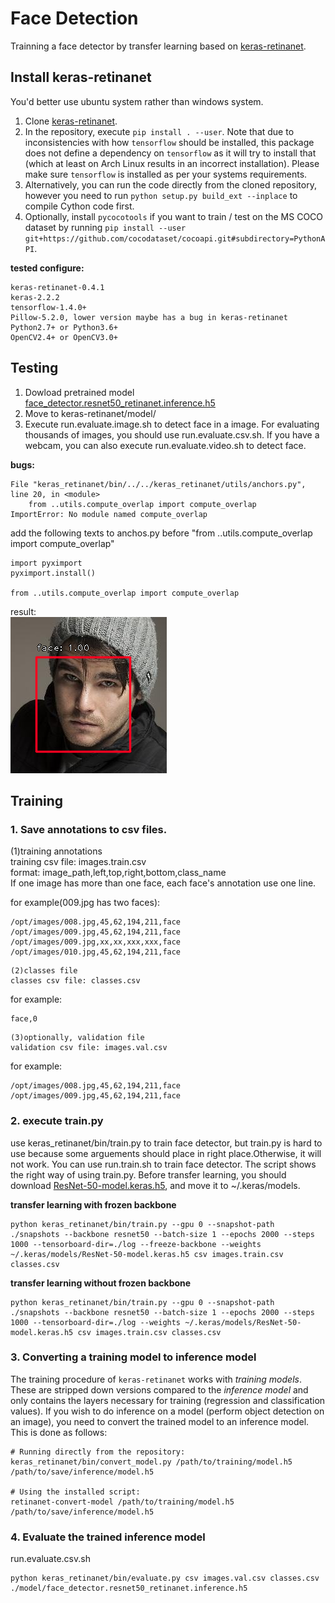 # Face Detection
Trainning a face detector by transfer learning based on [keras-retinanet](https://github.com/fizyr/keras-retinanet).

## Install keras-retinanet  
   You'd better use ubuntu system rather than windows system.  

1) Clone [keras-retinanet](https://github.com/fizyr/keras-retinanet).
2) In the repository, execute `pip install . --user`.
   Note that due to inconsistencies with how `tensorflow` should be installed,
   this package does not define a dependency on `tensorflow` as it will try to install that (which at least on Arch Linux results in an incorrect installation).
   Please make sure `tensorflow` is installed as per your systems requirements.
3) Alternatively, you can run the code directly from the cloned  repository, however you need to run `python setup.py build_ext --inplace` to compile Cython code first.
4) Optionally, install `pycocotools` if you want to train / test on the MS COCO dataset by running `pip install --user git+https://github.com/cocodataset/cocoapi.git#subdirectory=PythonAPI`.

**tested configure:**
```
keras-retinanet-0.4.1  
keras-2.2.2  
tensorflow-1.4.0+  
Pillow-5.2.0, lower version maybe has a bug in keras-retinanet  
Python2.7+ or Python3.6+
OpenCV2.4+ or OpenCV3.0+
```

## Testing
1) Dowload pretrained model [face_detector.resnet50_retinanet.inference.h5](https://pan.baidu.com/s/1KqHCoDF-Wvbyi1TE35dSKQ)  
2) Move to keras-retinanet/model/
3) Execute run.evaluate.image.sh to detect face in a image. For evaluating thousands of images, you should use run.evaluate.csv.sh. If you have a webcam, you can also execute run.evaluate.video.sh to detect face.
   
**bugs:**  
```
File "keras_retinanet/bin/../../keras_retinanet/utils/anchors.py", line 20, in <module>
    from ..utils.compute_overlap import compute_overlap
ImportError: No module named compute_overlap
```
add the following texts to anchos.py before "from ..utils.compute_overlap import compute_overlap"
```buildoutcfg
import pyximport
pyximport.install()

from ..utils.compute_overlap import compute_overlap
```

result:  
![avatar](images/image.result.png)


## Training
### 1. Save annotations to csv files.  
(1)training annotations  
training csv file: images.train.csv  
format: image_path,left,top,right,bottom,class_name    
If one image has more than one face, each face's annotation use one line.
  
for example(009.jpg has two faces):
```
/opt/images/008.jpg,45,62,194,211,face
/opt/images/009.jpg,45,62,194,211,face
/opt/images/009.jpg,xx,xx,xxx,xxx,face
/opt/images/010.jpg,45,62,194,211,face
```
  
    (2)classes file   
    classes csv file: classes.csv
for example:
```
face,0
```
    (3)optionally, validation file
    validation csv file: images.val.csv  
for example:
```
/opt/images/008.jpg,45,62,194,211,face
/opt/images/009.jpg,45,62,194,211,face
```    

### 2. execute train.py
use keras_retinanet/bin/train.py to train face detector, but train.py is hard to use because some arguements should place in right place.Otherwise, it will not work.
You can use run.train.sh to train face detector. The script shows the right way of using train.py. Before transfer learning, you should download [ResNet-50-model.keras.h5](https://github.com/fizyr/keras-models/releases), and move it to ~/.keras/models.
    
**transfer learning with frozen backbone**
```shell
python keras_retinanet/bin/train.py --gpu 0 --snapshot-path ./snapshots --backbone resnet50 --batch-size 1 --epochs 2000 --steps 1000 --tensorboard-dir=./log --freeze-backbone --weights ~/.keras/models/ResNet-50-model.keras.h5 csv images.train.csv classes.csv

```

**transfer learning without frozen backbone**
```shell
python keras_retinanet/bin/train.py --gpu 0 --snapshot-path ./snapshots --backbone resnet50 --batch-size 1 --epochs 2000 --steps 1000 --tensorboard-dir=./log --weights ~/.keras/models/ResNet-50-model.keras.h5 csv images.train.csv classes.csv

```

### 3. Converting a training model to inference model
The training procedure of `keras-retinanet` works with *training models*. These are stripped down versions compared to the *inference model* and only contains the layers necessary for training (regression and classification values). If you wish to do inference on a model (perform object detection on an image), you need to convert the trained model to an inference model. This is done as follows:

```shell
# Running directly from the repository:
keras_retinanet/bin/convert_model.py /path/to/training/model.h5 /path/to/save/inference/model.h5

# Using the installed script:
retinanet-convert-model /path/to/training/model.h5 /path/to/save/inference/model.h5
```

### 4. Evaluate the trained inference model
run.evaluate.csv.sh
```shell
python keras_retinanet/bin/evaluate.py csv images.val.csv classes.csv ./model/face_detector.resnet50_retinanet.inference.h5
```

 